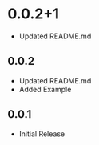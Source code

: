 # 0.0.2+1

- Updated README.md

## 0.0.2

- Updated README.md
- Added Example

## 0.0.1

- Initial Release